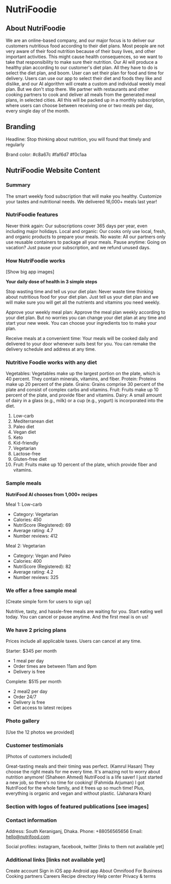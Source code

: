 # NutriFoodie

## About NutriFoodie

We are an online-based company, and our major focus is to deliver our customers nutritious food according to their diet plans. Most people are not very aware of their food nutrition because of their busy lives, and other important activities. This might cause health consequences, so we want to take that responsibility to make sure their nutrition. Our AI will produce a healthy plan according to our customer's diet plan. All they have to do is select the diet plan, and boom. User can set their plan for food and time for delivery. Users can use our app to select their diet and foods they like and dislike, and our AI algorithm will create a custom and individual weekly meal plan. But we don't stop there. We partner with restaurants and other cooking partners to cook and deliver all meals from the generated meal plans, in selected cities. All this will be packed up in a monthly subscription, where users can choose between receiving one or two meals per day, every single day of the month.

## Branding

Headline: Stop thinking about nutrition, you will found that timely and regularly

Brand color: #c8a67c #faf6d7 #f0c1aa

## NutriFoodie Website Content

### Summary

The smart weekly food subscription that will make you healthy. Customize your tastes and nutritional needs. We delivered 16,000+ meals last year!

### NutriFoodie features

Never think again: Our subscriptions cover 365 days per year, even including major holidays.
Local and organic: Our cooks only use local, fresh, and organic products to prepare your meals.
No waste: All our partners only use reusable containers to package all your meals.
Pause anytime: Going on vacation? Just pause your subscription, and we refund unused days.

### How NutriFoodie works

[Show big app images]

**Your daily dose of health in 3 simple steps**

Stop wasting time and tell us your diet plan: Never waste time thinking about nutritious food for your diet plan. Just tell us your diet plan and we will make sure you will get all the nutrients and vitamins you need weekly.

Approve your weekly meal plan: Approve the meal plan weekly according to your diet plan. But no worries you can change your diet plan at any time and start your new week. You can choose your ingredients too to make your plan.

Receive meals at a convenient time: Your meals will be cooked daily and delivered to your door whenever suits best for you. You can remake the delivery schedule and address at any time.

### Nutritive Foodie works with any diet

Vegetables: Vegetables make up the largest portion on the plate, which is 40 percent. They contain minerals, vitamins, and fiber.
Protein: Proteins make up 20 percent of the plate.
Grains: Grains comprise 30 percent of the plate and consist of complex carbs and vitamins.
Fruit: Fruits make up 10 percent of the plate, and provide fiber and vitamins.
Dairy: A small amount of dairy in a glass (e.g., milk) or a cup (e.g., yogurt) is incorporated into the diet.

1. Low-carb
2. Mediterranean diet
3. Paleo diet
4. Vegan diet
5. Keto
6. Kid-friendly
7. Vegetarian
8. Lactose-free
9. Gluten-free diet
10. Fruit: Fruits make up 10 percent of the plate, which provide fiber and vitamins.

### Sample meals

**NutriFood AI chooses from 1,000+ recipes**

Meal 1: Low-carb

- Category: Vegetarian
- Calories: 450
- NutriScore (Registered): 69
- Average rating: 4.7
- Number reviews: 412

Meal 2: Vegetarian

- Category: Vegan and Paleo
- Calories: 400
- NutriScore (Registered): 82
- Average rating: 4.2
- Number reviews: 325

### We offer a free sample meal

[Create simple form for users to sign up]

Nutritive, tasty, and hassle-free meals are waiting for you. Start eating well today. You can cancel or pause anytime. And the first meal is on us!

### We have 2 pricing plans

Prices include all applicable taxes. Users can cancel at any time.

Starter: $345 per month

- 1 meal per day
- Order times are between 11am and 9pm
- Delivery is free

Complete: $515 per month

- 2 meal2 per day
- Order 24/7
- Delivery is free
- Get access to latest recipes

### Photo gallery

[Use the 12 photos we provided]

### Customer testimonials

[Photos of customers included]

Great-tasting meals and their timing was perfect. (Kamrul Hasan)
They choose the right meals for me every time. It's amazing not to worry about nutrition anymore! (Shaheen Ahmed)
NutriFood is a life saver! I just started a new job, so there's no time for cooking! (Fahmida Arjuman)
I got NutriFood for the whole family, and it frees up so much time! Plus, everything is organic and vegan and without plastic. (Jahanara Khan)

### Section with logos of featured publications [see images]

### Contact information

Address: South Keraniganj, Dhaka.
Phone: +88056565656
Email: hello@nutrifood.com

Social profiles: instagram, facebook, twitter [links to them not available yet]

### Additional links [links not available yet]

Create account
Sign in
iOS app
Android app
About Omnifood
For Business
Cooking partners
Careers
Recipe directory
Help center
Privacy & terms
